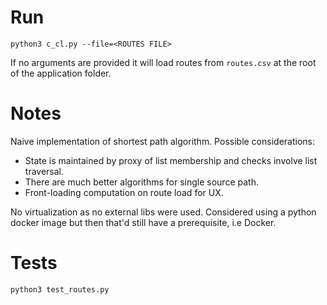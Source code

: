 # Run

    python3 c_cl.py --file=<ROUTES FILE>

If no arguments are provided it will load routes from `routes.csv` at the root of the application folder.

# Notes

Naive implementation of shortest path algorithm. Possible considerations:
* State is maintained by proxy of list membership and checks involve list traversal. 
* There are much better algorithms for single source path.
* Front-loading computation on route load for UX.

No virtualization as no external libs were used. Considered using a python docker image but then that'd still have a prerequisite, i.e Docker.

# Tests

    python3 test_routes.py